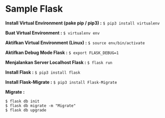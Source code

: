 # Sample Flask

**Install Virtual Environment (pake pip / pip3) :**
`$ pip3 install virtualenv`

**Buat Virtual Environment :**
`$ virtualenv env`

**Aktifkan Virtual Environment (Linux) :**
`$ source env/bin/activate`

**Aktifkan Debug Mode Flask :**
`$ export FLASK_DEBUG=1`

**Menjalankan Server Localhost Flask :**
`$ flask run`

**Install Flask :**
`$ pip3 install flask`

**Install Flask-Migrate :**
`$ pip3 install Flask-Migrate`

**Migrate :**
```
$ flask db init
$ flask db migrate -m "Migrate"
$ flask db upgrade
```